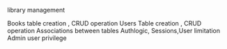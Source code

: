 library management 


Books table creation , CRUD operation
Users Table creation , CRUD operation
Associations between tables
Authlogic, Sessions,User limitation
Admin user privilege 